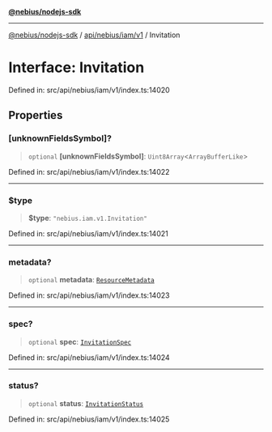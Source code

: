 [**@nebius/nodejs-sdk**](../../../../../README.md)

---

[@nebius/nodejs-sdk](../../../../../README.md) / [api/nebius/iam/v1](../README.md) / Invitation

# Interface: Invitation

Defined in: src/api/nebius/iam/v1/index.ts:14020

## Properties

### \[unknownFieldsSymbol\]?

> `optional` **\[unknownFieldsSymbol\]**: `Uint8Array`\<`ArrayBufferLike`\>

Defined in: src/api/nebius/iam/v1/index.ts:14022

---

### $type

> **$type**: `"nebius.iam.v1.Invitation"`

Defined in: src/api/nebius/iam/v1/index.ts:14021

---

### metadata?

> `optional` **metadata**: [`ResourceMetadata`](../../../common/v1/interfaces/ResourceMetadata.md)

Defined in: src/api/nebius/iam/v1/index.ts:14023

---

### spec?

> `optional` **spec**: [`InvitationSpec`](InvitationSpec.md)

Defined in: src/api/nebius/iam/v1/index.ts:14024

---

### status?

> `optional` **status**: [`InvitationStatus`](InvitationStatus.md)

Defined in: src/api/nebius/iam/v1/index.ts:14025
